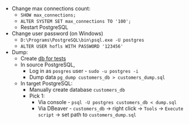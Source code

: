 * Change max connections count:
    * `SHOW max_connections;`
    * `ALTER SYSTEM SET max_connections TO '100';`
    * Restart PostgreSQL
* Change user password (on Windows) 
    * `D:\Programs\PostgreSQL\bin\psql.exe -U postgres`
    * `ALTER USER hofls WITH PASSWORD '123456'`
* Dump:
    * Create [db for tests](test_db.sql)
    * In source PostgreSQL, 
        * Log in as `posgres` user - `sudo -u postgres -i`
        * Dump data `pg_dump customers_db > customers_dump.sql`
    * In target PostgreSQL:
        * Manually create database `customers_db`
        * Pick 1:
            * Via console - `psql -U postgres customers_db < dump.sql`
            * Via DBeaver - `customers_db` -> right click -> `Tools` -> `Execute script` -> set path to `customers_dump.sql`
